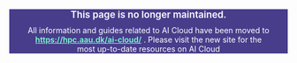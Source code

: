 <div style="background: darkslateblue;">
    <p style="text-align: center;font-size: 17px;color: white;max-width: 800px;margin: auto;padding-left: 30px;padding-right: 30px;font-weight: 600;margin-bottom: 10px;margin-top: 10px;">This page is no longer maintained. </p>
    <p style="text-align: center;font-size: 14px;color: white;max-width: 800px;margin: auto;padding-left: 30px;padding-right: 30px;margin-bottom: 20px;font-weight: 400;">All information and guides related to AI Cloud have been moved to 
      <a href="https://hpc.aau.dk/ai-cloud/" style="text-decoration: underline;color: aquamarine;font-weight: 600;">https://hpc.aau.dk/ai-cloud/</a>
      . Please visit the new site for the most up-to-date resources on AI Cloud</p>
</div>